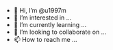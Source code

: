 - 👋 Hi, I’m @u1997m
- 👀 I’m interested in ...
- 🌱 I’m currently learning ...
- 💞️ I’m looking to collaborate on ...
- 📫 How to reach me ...

<!---
u1997m/u1997m is a ✨ special ✨ repository because its `README.md` (this file) appears on your GitHub profile.
You can click the Preview link to take a look at your changes.
--->
